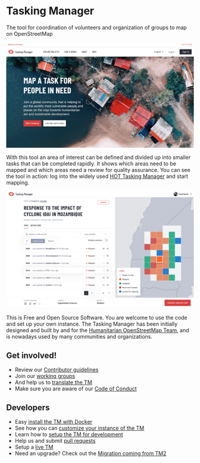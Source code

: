 # Tasking Manager

The tool for coordination of volunteers and organization of groups to map on OpenStreetMap

[<img src="screenshot.jpg" />](./screenshot.jpg)

With this tool an area of interest can be defined and divided up into smaller tasks that can be completed rapidly. It shows which areas need to be mapped and which areas need a review for quality assurance. You can see the tool in action: log into the widely used [HOT Tasking Manager](https://tasks.hotosm.org/) and start mapping.

[<img src="./docs/assets/project-view.jpg" />](./docs/assets/project-view.jpg)

This is Free and Open Source Software. You are welcome to use the code and set up your own instance. The Tasking Manager has been initially designed and built by and for the [Humanitarian OpenStreetMap Team](https://www.hotosm.org/), and is nowadays used by many communities and organizations.

## Get involved!

* Review our [Contributor guidelines](./docs/contributing.md)
* Join our [working groups](./docs/working-groups.md)
* And help us to [translate the TM](./docs/contributing-translation.md)
* Make sure you are aware of our [Code of Conduct](./docs/code_of_conduct.md)

## Developers

* Easy [install the TM with Docker](./docs/setup-development.md)
* See how you can [customize your instance of the TM](./docs/customize.md)
* Learn how to [setup the TM for development](./docs/setup-development.md)
* Help us and submit [pull requests](https://github.com/hotosm/tasking-manager/pulls)
* Setup a [live TM](./docs/setup-live.md)
* Need an upgrade? Check out the [Migration coming from TM2](./docs/migration-from-tm2.md)

